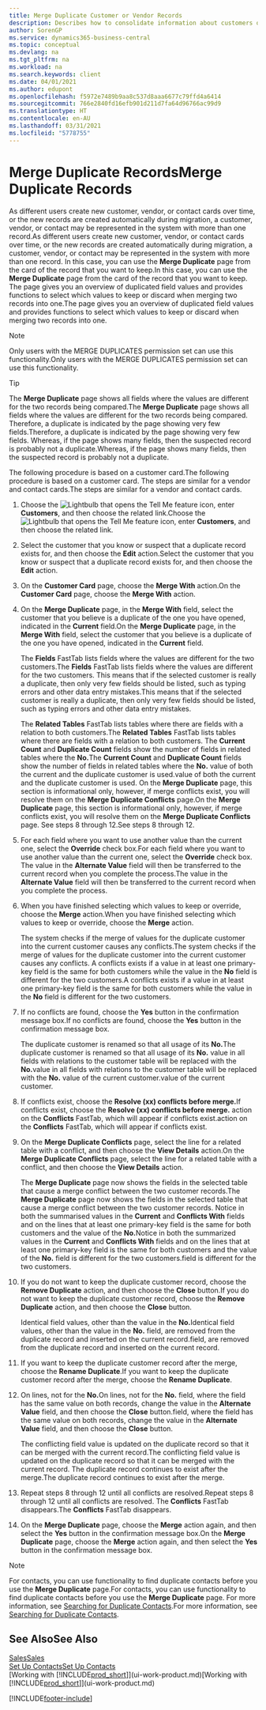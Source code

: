 ```yaml
---
title: Merge Duplicate Customer or Vendor Records
description: Describes how to consolidate information about customers or vendors when you have duplicate entries about some of them.
author: SorenGP
ms.service: dynamics365-business-central
ms.topic: conceptual
ms.devlang: na
ms.tgt_pltfrm: na
ms.workload: na
ms.search.keywords: client
ms.date: 04/01/2021
ms.author: edupont
ms.openlocfilehash: f5972e7489b9aa8c537d8aaa6677c79ffd4a6414
ms.sourcegitcommit: 766e2840fd16efb901d211d7fa64d96766ac99d9
ms.translationtype: HT
ms.contentlocale: en-AU
ms.lasthandoff: 03/31/2021
ms.locfileid: "5778755"
---
```

# <a name="merge-duplicate-records"></a><span data-ttu-id="4080a-103">Merge Duplicate Records</span><span class="sxs-lookup"><span data-stu-id="4080a-103">Merge Duplicate Records</span></span>
<span data-ttu-id="4080a-104">As different users create new customer, vendor, or contact cards over time, or the new records are created automatically during migration, a customer, vendor, or contact may be represented in the system with more than one record.</span><span class="sxs-lookup"><span data-stu-id="4080a-104">As different users create new customer, vendor, or contact cards over time, or the new records are created automatically during migration, a customer, vendor, or contact may be represented in the system with more than one record.</span></span> <span data-ttu-id="4080a-105">In this case, you can use the **Merge Duplicate** page from the card of the record that you want to keep.</span><span class="sxs-lookup"><span data-stu-id="4080a-105">In this case, you can use the **Merge Duplicate** page from the card of the record that you want to keep.</span></span> <span data-ttu-id="4080a-106">The page gives you an overview of duplicated field values and provides functions to select which values to keep or discard when merging two records into one.</span><span class="sxs-lookup"><span data-stu-id="4080a-106">The page gives you an overview of duplicated field values and provides functions to select which values to keep or discard when merging two records into one.</span></span>

> [!NOTE]
> <span data-ttu-id="4080a-107">Only users with the MERGE DUPLICATES permission set can use this functionality.</span><span class="sxs-lookup"><span data-stu-id="4080a-107">Only users with the MERGE DUPLICATES permission set can use this functionality.</span></span>

> [!TIP]
> <span data-ttu-id="4080a-108">The **Merge Duplicate** page shows all fields where the values are different for the two records being compared.</span><span class="sxs-lookup"><span data-stu-id="4080a-108">The **Merge Duplicate** page shows all fields where the values are different for the two records being compared.</span></span> <span data-ttu-id="4080a-109">Therefore, a duplicate is indicated by the page showing very few fields.</span><span class="sxs-lookup"><span data-stu-id="4080a-109">Therefore, a duplicate is indicated by the page showing very few fields.</span></span> <span data-ttu-id="4080a-110">Whereas, if the page shows many fields, then the suspected record is probably not a duplicate.</span><span class="sxs-lookup"><span data-stu-id="4080a-110">Whereas, if the page shows many fields, then the suspected record is probably not a duplicate.</span></span>

<span data-ttu-id="4080a-111">The following procedure is based on a customer card.</span><span class="sxs-lookup"><span data-stu-id="4080a-111">The following procedure is based on a customer card.</span></span> <span data-ttu-id="4080a-112">The steps are similar for a vendor  and contact cards.</span><span class="sxs-lookup"><span data-stu-id="4080a-112">The steps are similar for a vendor  and contact cards.</span></span>

1. <span data-ttu-id="4080a-113">Choose the ![Lightbulb that opens the Tell Me feature](media/ui-search/search_small.png "Tell me what you want to do") icon, enter **Customers**, and then choose the related link.</span><span class="sxs-lookup"><span data-stu-id="4080a-113">Choose the ![Lightbulb that opens the Tell Me feature](media/ui-search/search_small.png "Tell me what you want to do") icon, enter **Customers**, and then choose the related link.</span></span>
2. <span data-ttu-id="4080a-114">Select the customer that you know or suspect that a duplicate record exists for, and then choose the **Edit** action.</span><span class="sxs-lookup"><span data-stu-id="4080a-114">Select the customer that you know or suspect that a duplicate record exists for, and then choose the **Edit** action.</span></span>
3. <span data-ttu-id="4080a-115">On the **Customer Card** page, choose the **Merge With** action.</span><span class="sxs-lookup"><span data-stu-id="4080a-115">On the **Customer Card** page, choose the **Merge With** action.</span></span>
4. <span data-ttu-id="4080a-116">On the **Merge Duplicate** page, in the **Merge With** field, select the customer that you believe is a duplicate of the one you have opened, indicated in the **Current** field.</span><span class="sxs-lookup"><span data-stu-id="4080a-116">On the **Merge Duplicate** page, in the **Merge With** field, select the customer that you believe is a duplicate of the one you have opened, indicated in the **Current** field.</span></span>

    <span data-ttu-id="4080a-117">The **Fields** FastTab lists fields where the values are different for the two customers.</span><span class="sxs-lookup"><span data-stu-id="4080a-117">The **Fields** FastTab lists fields where the values are different for the two customers.</span></span> <span data-ttu-id="4080a-118">This means that if the selected customer is really a duplicate, then only very few fields should be listed, such as typing errors and other data entry mistakes.</span><span class="sxs-lookup"><span data-stu-id="4080a-118">This means that if the selected customer is really a duplicate, then only very few fields should be listed, such as typing errors and other data entry mistakes.</span></span>

    <span data-ttu-id="4080a-119">The **Related Tables** FastTab lists tables where there are fields with a relation to both customers.</span><span class="sxs-lookup"><span data-stu-id="4080a-119">The **Related Tables** FastTab lists tables where there are fields with a relation to both customers.</span></span> <span data-ttu-id="4080a-120">The **Current Count** and **Duplicate Count** fields show the number of fields in related tables where the **No.**</span><span class="sxs-lookup"><span data-stu-id="4080a-120">The **Current Count** and **Duplicate Count** fields show the number of fields in related tables where the **No.**</span></span> <span data-ttu-id="4080a-121">value of both the current and the duplicate customer is used.</span><span class="sxs-lookup"><span data-stu-id="4080a-121">value of both the current and the duplicate customer is used.</span></span> <span data-ttu-id="4080a-122">On the **Merge Duplicate** page, this section is informational only, however, if merge conflicts exist, you will resolve them on the **Merge Duplicate Conflicts** page.</span><span class="sxs-lookup"><span data-stu-id="4080a-122">On the **Merge Duplicate** page, this section is informational only, however, if merge conflicts exist, you will resolve them on the **Merge Duplicate Conflicts** page.</span></span> <span data-ttu-id="4080a-123">See steps 8 through 12.</span><span class="sxs-lookup"><span data-stu-id="4080a-123">See steps 8 through 12.</span></span>   

5. <span data-ttu-id="4080a-124">For each field where you want to use another value than the current one, select the **Override** check box.</span><span class="sxs-lookup"><span data-stu-id="4080a-124">For each field where you want to use another value than the current one, select the **Override** check box.</span></span> <span data-ttu-id="4080a-125">The value in the **Alternate Value** field will then be transferred to the current record when you complete the process.</span><span class="sxs-lookup"><span data-stu-id="4080a-125">The value in the **Alternate Value** field will then be transferred to the current record when you complete the process.</span></span>
6. <span data-ttu-id="4080a-126">When you have finished selecting which values to keep or override, choose the **Merge** action.</span><span class="sxs-lookup"><span data-stu-id="4080a-126">When you have finished selecting which values to keep or override, choose the **Merge** action.</span></span>

    <span data-ttu-id="4080a-127">The system checks if the merge of values for the duplicate customer into the current customer causes any conflicts.</span><span class="sxs-lookup"><span data-stu-id="4080a-127">The system checks if the merge of values for the duplicate customer into the current customer causes any conflicts.</span></span> <span data-ttu-id="4080a-128">A conflicts exists if a value in at least one primary-key field is the same for both customers while the value in the **No** field is different for the two customers.</span><span class="sxs-lookup"><span data-stu-id="4080a-128">A conflicts exists if a value in at least one primary-key field is the same for both customers while the value in the **No** field is different for the two customers.</span></span>

7. <span data-ttu-id="4080a-129">If no conflicts are found, choose the **Yes** button in the confirmation message box.</span><span class="sxs-lookup"><span data-stu-id="4080a-129">If no conflicts are found, choose the **Yes** button in the confirmation message box.</span></span>

    <span data-ttu-id="4080a-130">The duplicate customer is renamed so that all usage of its **No.**</span><span class="sxs-lookup"><span data-stu-id="4080a-130">The duplicate customer is renamed so that all usage of its **No.**</span></span> <span data-ttu-id="4080a-131">value in all fields with relations to the customer table will be replaced with the **No.**</span><span class="sxs-lookup"><span data-stu-id="4080a-131">value in all fields with relations to the customer table will be replaced with the **No.**</span></span> <span data-ttu-id="4080a-132">value of the current customer.</span><span class="sxs-lookup"><span data-stu-id="4080a-132">value of the current customer.</span></span>
8. <span data-ttu-id="4080a-133">If conflicts exist, choose the **Resolve (xx) conflicts before merge.**</span><span class="sxs-lookup"><span data-stu-id="4080a-133">If conflicts exist, choose the **Resolve (xx) conflicts before merge.**</span></span> <span data-ttu-id="4080a-134">action on the **Conflicts** FastTab, which will appear if conflicts exist.</span><span class="sxs-lookup"><span data-stu-id="4080a-134">action on the **Conflicts** FastTab, which will appear if conflicts exist.</span></span>
9. <span data-ttu-id="4080a-135">On the **Merge Duplicate Conflicts** page, select the line for a related table with a conflict, and then choose the **View Details** action.</span><span class="sxs-lookup"><span data-stu-id="4080a-135">On the **Merge Duplicate Conflicts** page, select the line for a related table with a conflict, and then choose the **View Details** action.</span></span>

    <span data-ttu-id="4080a-136">The **Merge Duplicate** page now shows the fields in the selected table that cause a merge conflict between the two customer records.</span><span class="sxs-lookup"><span data-stu-id="4080a-136">The **Merge Duplicate** page now shows the fields in the selected table that cause a merge conflict between the two customer records.</span></span> <span data-ttu-id="4080a-137">Notice in both the summarised values in the **Current** and **Conflicts With** fields and on the lines that at least one primary-key field is the same for both customers and the value of the **No.**</span><span class="sxs-lookup"><span data-stu-id="4080a-137">Notice in both the summarized values in the **Current** and **Conflicts With** fields and on the lines that at least one primary-key field is the same for both customers and the value of the **No.**</span></span> <span data-ttu-id="4080a-138">field is different for the two customers.</span><span class="sxs-lookup"><span data-stu-id="4080a-138">field is different for the two customers.</span></span>   
10. <span data-ttu-id="4080a-139">If you do not want to keep the duplicate customer record, choose the **Remove Duplicate** action, and then choose the **Close** button.</span><span class="sxs-lookup"><span data-stu-id="4080a-139">If you do not want to keep the duplicate customer record, choose the **Remove Duplicate** action, and then choose the **Close** button.</span></span>

    <span data-ttu-id="4080a-140">Identical field values, other than the value in the **No.**</span><span class="sxs-lookup"><span data-stu-id="4080a-140">Identical field values, other than the value in the **No.**</span></span> <span data-ttu-id="4080a-141">field, are removed from the duplicate record and inserted on the current record.</span><span class="sxs-lookup"><span data-stu-id="4080a-141">field, are removed from the duplicate record and inserted on the current record.</span></span>
11. <span data-ttu-id="4080a-142">If you want to keep the duplicate customer record after the merge,  choose the **Rename Duplicate**.</span><span class="sxs-lookup"><span data-stu-id="4080a-142">If you want to keep the duplicate customer record after the merge,  choose the **Rename Duplicate**.</span></span>
12. <span data-ttu-id="4080a-143">On lines, not for the **No.**</span><span class="sxs-lookup"><span data-stu-id="4080a-143">On lines, not for the **No.**</span></span> <span data-ttu-id="4080a-144">field, where the field has the same value on both records, change the value in the **Alternate Value** field, and then choose the **Close** button.</span><span class="sxs-lookup"><span data-stu-id="4080a-144">field, where the field has the same value on both records, change the value in the **Alternate Value** field, and then choose the **Close** button.</span></span>

    <span data-ttu-id="4080a-145">The conflicting field value is updated on the duplicate record so that it can be merged with the current record.</span><span class="sxs-lookup"><span data-stu-id="4080a-145">The conflicting field value is updated on the duplicate record so that it can be merged with the current record.</span></span> <span data-ttu-id="4080a-146">The duplicate record continues to exist after the merge.</span><span class="sxs-lookup"><span data-stu-id="4080a-146">The duplicate record continues to exist after the merge.</span></span>
13. <span data-ttu-id="4080a-147">Repeat steps 8 through 12 until all conflicts are resolved.</span><span class="sxs-lookup"><span data-stu-id="4080a-147">Repeat steps 8 through 12 until all conflicts are resolved.</span></span> <span data-ttu-id="4080a-148">The **Conflicts** FastTab disappears.</span><span class="sxs-lookup"><span data-stu-id="4080a-148">The **Conflicts** FastTab disappears.</span></span>
14. <span data-ttu-id="4080a-149">On the **Merge Duplicate** page, choose the **Merge** action again, and then select the **Yes** button in the confirmation message box.</span><span class="sxs-lookup"><span data-stu-id="4080a-149">On the **Merge Duplicate** page, choose the **Merge** action again, and then select the **Yes** button in the confirmation message box.</span></span>

> [!NOTE]
> <span data-ttu-id="4080a-150">For contacts, you can use functionality to find duplicate contacts before you use the **Merge Duplicate** page.</span><span class="sxs-lookup"><span data-stu-id="4080a-150">For contacts, you can use functionality to find duplicate contacts before you use the **Merge Duplicate** page.</span></span> <span data-ttu-id="4080a-151">For more information, see [Searching for Duplicate Contacts](marketing-setup-contacts.md#searching-for-duplicate-contacts).</span><span class="sxs-lookup"><span data-stu-id="4080a-151">For more information, see [Searching for Duplicate Contacts](marketing-setup-contacts.md#searching-for-duplicate-contacts).</span></span>

## <a name="see-also"></a><span data-ttu-id="4080a-152">See Also</span><span class="sxs-lookup"><span data-stu-id="4080a-152">See Also</span></span>
[<span data-ttu-id="4080a-153">Sales</span><span class="sxs-lookup"><span data-stu-id="4080a-153">Sales</span></span>](sales-manage-sales.md)  
[<span data-ttu-id="4080a-154">Set Up Contacts</span><span class="sxs-lookup"><span data-stu-id="4080a-154">Set Up Contacts</span></span>](marketing-setup-contacts.md)  
<span data-ttu-id="4080a-155">[Working with [!INCLUDE[prod_short](includes/prod_short.md)]](ui-work-product.md)</span><span class="sxs-lookup"><span data-stu-id="4080a-155">[Working with [!INCLUDE[prod_short](includes/prod_short.md)]](ui-work-product.md)</span></span>


[!INCLUDE[footer-include](includes/footer-banner.md)]